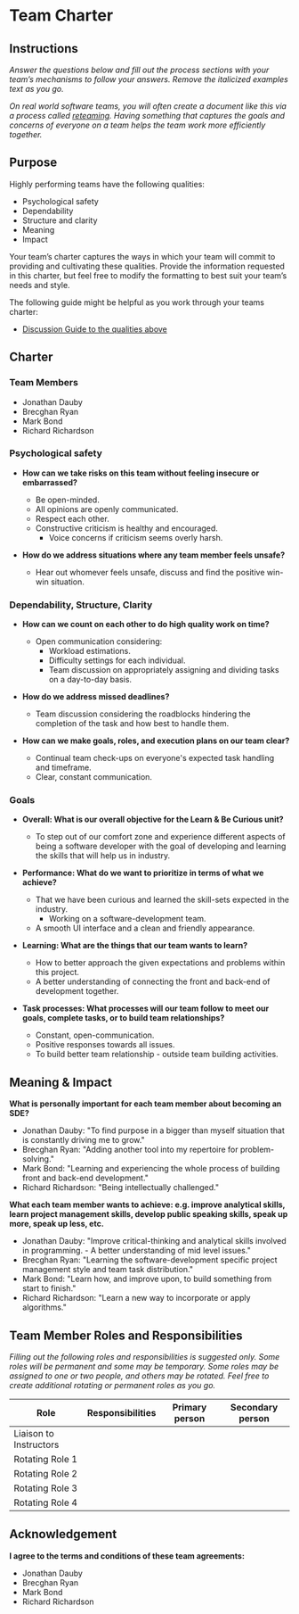 # Team Charter

## Instructions

_Answer the questions below and fill out the process sections with your team’s mechanisms to follow your answers. Remove the italicized examples text as you go._

_On real world software teams, you will often create a document like this via a process called [reteaming](https://www.agilealliance.org/resources/experience-reports/dynamic-reteaming-how-we-thrive-by-rebuilding-teams/). Having something that captures the goals and concerns of everyone on a team helps the team work more efficiently together._

## Purpose

Highly performing teams have the following qualities:

* Psychological safety
* Dependability
* Structure and clarity
* Meaning 
* Impact

Your team’s charter captures the ways in which your team will commit to providing and cultivating these qualities. Provide the information requested in this charter, but feel free to modify the formatting to best suit your team’s needs and style.

The following guide might be helpful as you work through your teams charter:

* [Discussion Guide to the qualities above](https://docs.google.com/document/d/1lgiz6mwZeyWEaJxN_NMI-tI5Qijv2BHh27DPLeSLE40)

## Charter

### Team Members

- Jonathan Dauby
- Brecghan Ryan
- Mark Bond
- Richard Richardson

### Psychological safety

* **How can we take risks on this team without feeling insecure or embarrassed?**
  - Be open-minded.
  - All opinions are openly communicated.
  - Respect each other.
  - Constructive criticism is healthy and encouraged. 
    - Voice concerns if criticism seems overly harsh.

* **How do we address situations where any team member feels unsafe?**
  - Hear out whomever feels unsafe, discuss and find the positive win-win situation.

### Dependability, Structure, Clarity

* **How can we count on each other to do high quality work on time?**
  - Open communication considering:
    - Workload estimations.
    - Difficulty settings for each individual.
    - Team discussion on appropriately assigning and dividing tasks on a day-to-day basis.

* **How do we address missed deadlines?**
  - Team discussion considering the roadblocks hindering the completion of the task and how best to handle them. 

* **How can we make goals, roles, and execution plans on our team clear?**
  - Continual team check-ups on everyone's expected task handling and timeframe. 
  - Clear, constant communication.

### Goals

* **Overall: What is our overall objective for the Learn & Be Curious unit?**
  - To step out of our comfort zone and experience different aspects of being a software developer with the goal of developing and learning the skills that will help us in industry. 


* **Performance: What do we want to prioritize in terms of what we achieve?**
  - That we have been curious and learned the skill-sets expected in the industry.
    - Working on a software-development team.
  - A smooth UI interface and a clean and friendly appearance.


* **Learning: What are the things that our team wants to learn?**
  - How to better approach the given expectations and problems within this project. 
  - A better understanding of connecting the front and back-end of development together.


* **Task processes: What processes will our team follow to meet our goals, complete tasks, or to build team relationships?**
  - Constant, open-communication.
  - Positive responses towards all issues.
  - To build better team relationship - outside team building activities.

## Meaning & Impact

**What is personally important for each team member about becoming an SDE?**

* Jonathan Dauby: "To find purpose in a bigger than myself situation that is constantly driving me to grow."
* Brecghan Ryan: "Adding another tool into my repertoire for problem-solving."
* Mark Bond: "Learning and experiencing the whole process of building front and back-end development."
* Richard Richardson: "Being intellectually challenged."

**What each team member wants to achieve: e.g. improve analytical skills, learn project management skills, develop public speaking skills, speak up more, speak up less, etc.**

* Jonathan Dauby: "Improve critical-thinking and analytical skills involved in programming. - A better understanding of mid level issues."
* Brecghan Ryan: "Learning the software-development specific project management style and team task distribution."
* Mark Bond: "Learn how, and improve upon, to build something from start to finish."
* Richard Richardson: "Learn a new way to incorporate or apply algorithms."

## Team Member Roles and Responsibilities

_Filling out the following roles and responsibilities is suggested only. Some roles will be permanent and some may be temporary. Some roles may be assigned to one or two people, and others may be rotated. Feel free to create additional rotating or permanent roles as you go._

|**Role**               | **Responsibilities**|**Primary person** |**Secondary person** |
|---                    |---------------------|---                |---                  |
|Liaison to Instructors |                     |                   |                     |
|Rotating Role 1        |                     |                   |                     |
|Rotating Role 2        |                     |                   |                     |
|Rotating Role 3        |                     |                   |                     |
|Rotating Role 4        |                     |                   |                     |

## Acknowledgement

**I agree to the terms and conditions of these team agreements:**

* Jonathan Dauby
* Brecghan Ryan
* Mark Bond
* Richard Richardson
